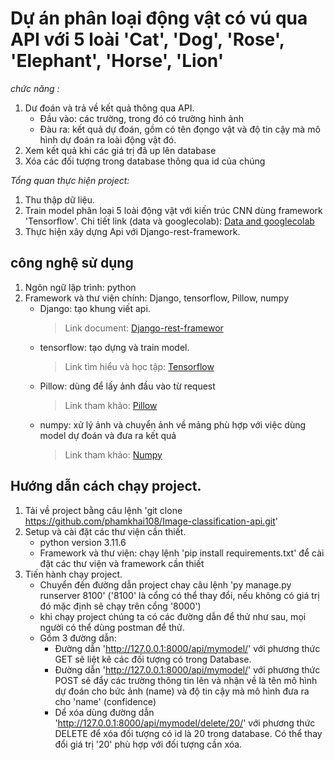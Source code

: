 # Dự án phân loại động vật có vú qua API với 5 loài 'Cat', 'Dog', 'Rose', 'Elephant', 'Horse', 'Lion'
*chức năng :*
1. Dư đoán và trả về kết quả thông qua API.
   - Đầu vào: các trường, trong đó có trường hình ảnh
   - Đàu ra: kết quả dự đoán, gồm có tên đọngo vật và độ tin cậy mà mô hình dự đoán ra loài động vật đó.
2. Xem kết quả khi các giá trị đã up lên database
3. Xóa các đối tượng trong database thông qua id của chúng

*Tổng quan thực hiện project:*
1. Thu thập dữ liệu.
2. Train model phân loại 5 loài động vật với kiến trúc CNN dùng framework 'Tensorflow'. Chi tiết link (data và googlecolab): [Data and googlecolab](https://drive.google.com/drive/folders/1uoUC4oMCYdUQcrb2V5W-CXgbzeKRDh2S?usp=sharing)
3. Thực hiện xây dựng Api với Django-rest-framework.

## công nghệ sử dụng
1. Ngôn ngữ lập trình:  python
2. Framework và thư viện chính: Django, tensorflow, Pillow, numpy
   - Django: tạo khung viết api.
     > Link document: [Django-rest-framewor](https://www.django-rest-framework.org/)
   - tensorflow: tạo dựng và train model.
     > Link tìm hiểu và học tập: [Tensorflow](https://www.tensorflow.org/?hl=vi)
   - Pillow: dùng để lấy ảnh đầu vào từ request
     > Link tham khảo: [Pillow](https://pypi.org/project/pillow/)
   - numpy: xử lý ảnh và chuyển ảnh về mảng phù hợp với việc dùng model dự đoán và đưa ra kết quả
     > Link tham khảo: [Numpy](https://numpy.org/)

## Hướng dẫn cách chạy project.
1. Tải về project bằng câu lệnh 'git clone https://github.com/phamkhai108/Image-classification-api.git'
2. Setup và cài đặt các thư viện cần thiết.
   - python version 3.11.6
   - Framework và thư viện: chạy lệnh 'pip install requirements.txt' để cài đặt các thư viện và framework cần thiết
3. Tiến hành chạy project.
   - Chuyển đến đường dẫn project chay câu lệnh 'py manage.py runserver 8100' ('8100' là cổng có thể thay đổi, nếu không có giá trị đó mặc định sẽ chạy trên cổng '8000')
   - khi chạy project chúng ta có các đường dẫn để thử như sau, mọi người có thể dùng postman để thử.
   - Gồm 3 đường dẫn:
     - Đường dẫn 'http://127.0.0.1:8000/api/mymodel/' với phương thức GET sẽ liệt kê các đối tượng có trong Database.
     - Đường dẫn 'http://127.0.0.1:8000/api/mymodel/' với phương thức POST sẽ đẩy các trường thông tin lên và nhận về là tên mô hình dự đoán cho bức ảnh (name) và độ tin cậy mà mô hình đưa ra cho 'name' (confidence)
     - Dể xóa dùng đường dẫn 'http://127.0.0.1:8000/api/mymodel/delete/20/' với phương thức DELETE để xóa đối tượng có id là 20 trong database. Có thể thay đổi giá trị '20' phù hợp với đối tượng cần xóa.
